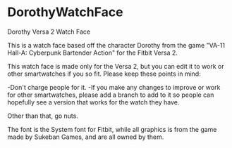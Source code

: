 # DorothyWatchFace
Dorothy Versa 2 Watch Face

This is a watch face based off the character Dorothy from the game "VA-11 Hall-A: Cyberpunk Bartender Action" for the Fitbit Versa 2.

This watch face is made only for the Versa 2, but you can edit it to work or other smartwatches if you so fit. Please keep these points in mind:

-Don't charge people for it.
-If you make any changes to improve or work for other smartwatches, please add a branch to add to it so people can hopefully see a version that works for the watch they have.

Other than that, go nuts.

The font is the System font for Fitbit, while all graphics is from the game made by Sukeban Games, and are all owned by them.
